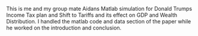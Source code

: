 This is me and my group mate Aidans Matlab simulation for Donald Trumps Income Tax plan and Shift to Tariffs and its effect on GDP and Wealth Distribution. I handled the matlab code  and data section of the paper while he worked on the introduction and conclusion.

